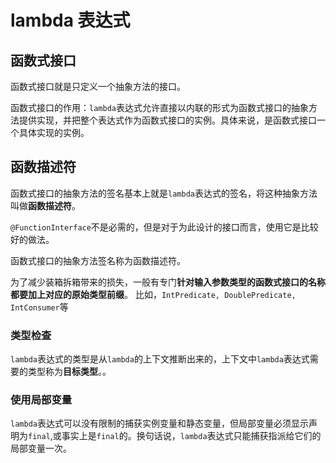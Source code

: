 # lambda 表达式
  
## 函数式接口  
  
函数式接口就是只定义一个抽象方法的接口。  
  
函数式接口的作用：`lambda`表达式允许直接以内联的形式为函数式接口的抽象方法提供实现，并把整个表达式作为函数式接口的实例。具体来说，是函数式接口一个具体实现的实例。  
  
## 函数描述符
  
函数式接口的抽象方法的签名基本上就是`lambda`表达式的签名，将这种抽象方法叫做**函数描述符**。  
  
`@FunctionInterface`不是必需的，但是对于为此设计的接口而言，使用它是比较好的做法。

函数式接口的抽象方法签名称为函数描述符。

为了减少装箱拆箱带来的损失，一般有专门**针对输入参数类型的函数式接口的名称都要加上对应的原始类型前缀**。
比如，`IntPredicate, DoublePredicate, IntConsumer`等

### 类型检查

`lambda`表达式的类型是从`lambda`的上下文推断出来的，上下文中`lambda`表达式需要的类型称为**目标类型**。。

### 使用局部变量

`lambda`表达式可以没有限制的捕获实例变量和静态变量，但局部变量必须显示声明为`final`,或事实上是`final`的。换句话说，`lambda`表达式只能捕获指派给它们的局部变量一次。
